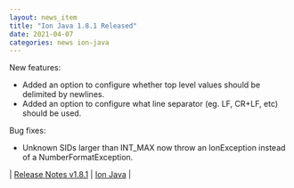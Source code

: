 ```yaml
---
layout: news_item
title: "Ion Java 1.8.1 Released"
date: 2021-04-07
categories: news ion-java
---
```

New features:

* Added an option to configure whether top level values should be delimited by newlines.
* Added an option to configure what line separator (eg. LF, CR+LF, etc) should be used.

Bug fixes:

* Unknown SIDs larger than INT_MAX now throw an IonException instead of a NumberFormatException.

| [Release Notes v1.8.1](https://github.com/amazon-ion/ion-java/releases/tag/v1.8.1) | [Ion Java](https://github.com/amazon-ion/ion-java) |
